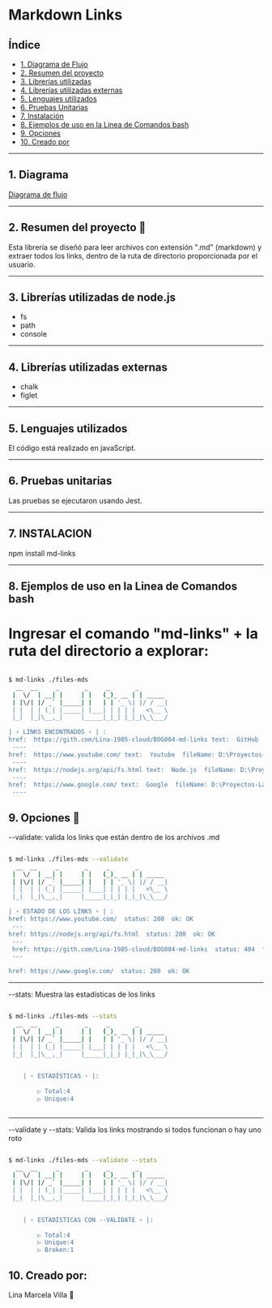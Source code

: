 # Markdown Links

## Índice

* [1. Diagrama de Flujo](#1-diagrama)
* [2. Resumen del proyecto](#2-resumen-del-proyecto)
* [3. Librerías utilizadas](#3-librerías-utilizadas)
* [4. Librerías utilizadas externas](#4-Librerías-utilizadas-externas)
* [5. Lenguajes utilizados](#5-Lenguajes-utilizados)
* [6. Pruebas Unitarias](#6-pruebas-unitarias)
* [7. Instalación ](#7-Instalación)
* [8. Ejemplos de uso en la Linea de Comandos bash ](#8-Ejemplos-de-uso-en-la-Linea-de-Comandos-bash)
* [9. Opciones](#9-opciones)
* [10. Creado por](#10-creado-por)

***

## 1. Diagrama

[Diagrama de flujo]('https://github.com/Lina-1985-cloud/BOG004-md-links/blob/main/images/MD-links.png')

***

## 2. Resumen del proyecto 🌻

Esta librería se diseñó para leer archivos con extensión ".md" (markdown) y extraer todos los links, dentro de la ruta de directorio proporcionada por el usuario.

***

## 3. Librerías utilizadas de node.js 

* fs
* path
* console

***


## 4. Librerías utilizadas externas 

* chalk 
* figlet 

***

## 5. Lenguajes utilizados 

El código está realizado en javaScript.

***

## 6. Pruebas unitarias 

Las pruebas se ejecutaron usando Jest.

***

## 7. INSTALACION 
npm install md-links

***

## 8. Ejemplos de uso en la Linea de Comandos bash 
# Ingresar el comando "md-links" + la ruta del directorio a explorar:

```sh

$ md-links ./files-mds
  __  __     _       _     _       _        
 |  \/  | __| |     | |   (_)_ __ | | _____ 
 | |\/| |/ _` |_____| |   | | '_ \| |/ / __|
 | |  | | (_| |_____| |___| | | | |   <\__ \
 |_|  |_|\__,_|     |_____|_|_| |_|_|\_\___/

| ⋆ LINKS ENCONTRADOS ⋆ | :
href:  https://gith.com/Lina-1985-cloud/BOG004-md-links text:  GitHub  fileName: D:\Proyectos-Laboratoria\BOG004-md-links\files-mds\otraPrueba.md 
 ---- 
href:  https://www.youtube.com/ text:  Youtube  fileName: D:\Proyectos-Laboratoria\BOG004-md-links\files-mds\prueba-3.md 
 ---- 
href:  https://nodejs.org/api/fs.html text:  Node.js  fileName: D:\Proyectos-Laboratoria\BOG004-md-links\files-mds\prueba-2.md 
 ---- 
href:  https://www.google.com/ text:  Google  fileName: D:\Proyectos-Laboratoria\BOG004-md-links\files-mds\prueba.md 
 ---- 
```

## 9. Opciones 🌻

--validate:  valida los links que están dentro de los archivos .md

```sh

$ md-links ./files-mds --validate
  __  __     _       _     _       _        
 |  \/  | __| |     | |   (_)_ __ | | _____ 
 | |\/| |/ _` |_____| |   | | '_ \| |/ / __|
 | |  | | (_| |_____| |___| | | | |   <\__ \
 |_|  |_|\__,_|     |_____|_|_| |_|_|\_\___/

| ⋆ ESTADO DE LOS LINKS ⋆ | :
href: https://www.youtube.com/  status: 200  ok: OK
 ---
href: https://nodejs.org/api/fs.html  status: 200  ok: OK
 ---
 href: https://gith.com/Lina-1985-cloud/BOG004-md-links  status: 404  fail: fail
 --- 

href: https://www.google.com/  status: 200  ok: OK
```
***

--stats:  Muestra las estadísticas de los links

```sh

$ md-links ./files-mds --stats
  __  __     _       _     _       _        
 |  \/  | __| |     | |   (_)_ __ | | _____ 
 | |\/| |/ _` |_____| |   | | '_ \| |/ / __|
 | |  | | (_| |_____| |___| | | | |   <\__ \
 |_|  |_|\__,_|     |_____|_|_| |_|_|\_\___/

 
    | ⋆ ESTADÍSTICAS ⋆ |:
    
        ▷ Total:4        
        ▷ Unique:4       
    
```
***

--validate y --stats:  Valida los links mostrando si todos funcionan o hay uno roto

```sh

$ md-links ./files-mds --validate --stats
  __  __     _       _     _       _        
 |  \/  | __| |     | |   (_)_ __ | | _____ 
 | |\/| |/ _` |_____| |   | | '_ \| |/ / __|
 | |  | | (_| |_____| |___| | | | |   <\__ \
 |_|  |_|\__,_|     |_____|_|_| |_|_|\_\___/

 
    | ⋆ ESTADÍSTICAS CON --VALIDATE ⋆ |:
    
        ▷ Total:4 
        ▷ Unique:4 
        ▷ Broken:1 
```

## 10. Creado por:
Lina Marcela Villa 🌻

